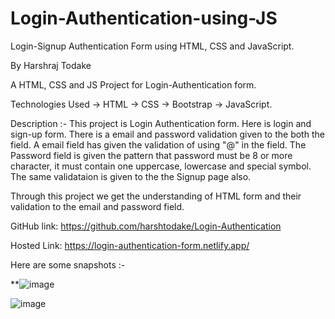 # Login-Authentication-using-JS
Login-Signup Authentication Form using HTML, CSS and JavaScript.

By Harshraj Todake

A HTML, CSS and JS Project for Login-Authentication form.

Technologies Used -> HTML -> CSS -> Bootstrap -> JavaScript.

Description :- This project is Login Authentication form. Here is login and sign-up form. There is a email and password validation given to the both the field. A email field has given the validation of using "@" in the field. The Password field is given the pattern that password must be 8 or more character, it must contain one uppercase, lowercase and special symbol. The same validataion is given to the the Signup page also.

Through this project we get the understanding of HTML form and their validation to the email and password field.

GitHub link: https://github.com/harshtodake/Login-Authentication

Hosted Link: https://login-authentication-form.netlify.app/

Here are some snapshots
:- 

**![image](https://user-images.githubusercontent.com/83589184/138219139-7d5fac12-e8a3-4aad-9172-a455c17de487.png)

![image](https://user-images.githubusercontent.com/83589184/138219169-aa1ff1db-f3d3-4df0-b662-0a3d71b471c0.png)



